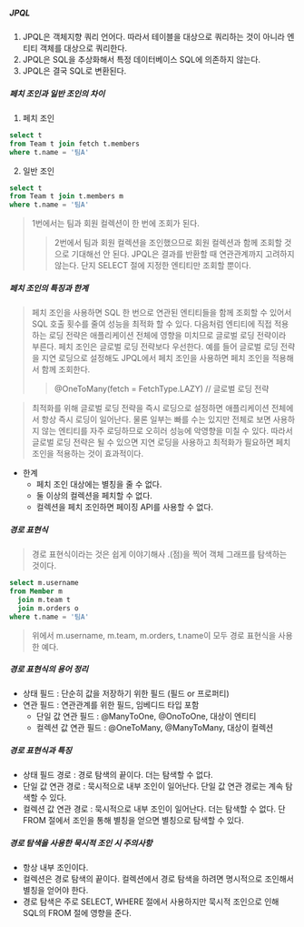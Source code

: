 ##### JPQL
1. JPQL은 객체지향 쿼리 언어다. 따라서 테이블을 대상으로 쿼리하는 것이 아니라 엔티티 객체를 대상으로 쿼리한다.
2. JPQL은 SQL을 추상화해서 특정 데이터베이스 SQL에 의존하지 않는다.
3. JPQL은 결국 SQL로 변환된다. 

##### 페치 조인과 일반 조인의 차이
1. 페치 조인
```sql
select t
from Team t join fetch t.members
where t.name = '팀A'
```

2. 일반 조인
```sql
select t 
from Team t join t.members m
where t.name = '팀A'
```
> 1번에서는 팀과 회원 컬렉션이 한 번에 조회가 된다.
> > 2번에서 팀과 회원 컬렉션을 조인했으므로 회원 컬렉션과 함께 조회할 것으로 기대해선 안 된다.
> JPQL은 결과를 반환할 때 연관관계까지 고려하지 않는다. 단지 SELECT 절에 지정한 엔티티만 조회할 뿐이다.

##### 페치 조인의 특징과 한계
> 페치 조인을 사용하면 SQL 한 번으로 연관된 엔티티들을 함께 조회할 수 있어서 SQL 호출 횟수를 줄여 성능을 최적화 할 수 있다.
> 다음처럼 엔티티에 직접 적용하는 로딩 전략은 애플리케이션 전체에 영향을 미치므로 글로벌 로딩 전략이라 부른다. 페치 조인은
> 글로벌 로딩 전략보다 우선한다. 예를 들어 글로벌 로딩 전략을 지연 로딩으로 설정해도 JPQL에서 페치 조인을 사용하면
> 페치 조인을 적용해서 함께 조회한다.
> > @OneToMany(fetch = FetchType.LAZY) // 글로벌 로딩 전략

> 최적화를 위해 글로벌 로딩 전략을 즉시 로딩으로 설정하면 애플리케이션 전체에서 항상 즉시 로딩이 일어난다.
> 물론 일부는 빠를 수는 있지만 전체로 보면 사용하지 않는 엔티티를 자주 로딩하므로 오히러 성능에 악영향을 미칠 수 있다.
> 따라서 글로벌 로딩 전략은 될 수 있으면 지연 로딩을 사용하고 최적화가 필요하면 페치 조인을 적용하는 것이 효과적이다.

- 한계
  - 페치 조인 대상에는 별칭을 줄 수 없다.
  - 둘 이상의 컬렉션을 페치할 수 없다.
  - 컬렉션을 페치 조인하면 페이징 API를 사용할 수 없다.

##### 경로 표현식
> 경로 표현식이라는 것은 쉽게 이야기해사 .(점)을 찍어 객체 그래프를 탐색하는 것이다.
```sql
select m.username
from Member m
  join m.team t
  join m.orders o
where t.name = '팀A'
```
> 위에서 m.username, m.team, m.orders, t.name이 모두 경로 표현식을 사용한 예다.

##### 경로 표현식의 용어 정리
- 상태 필드 : 단순히 값을 저장하기 위한 필드 (필드 or 프로퍼티)
- 연관 필드 : 연관관계를 위한 필드, 임베디드 타입 포함
  - 단일 값 연관 필드 : @ManyToOne, @OnoToOne, 대상이 엔티티
  - 컬렉션 값 연관 필드 : @OneToMany, @ManyToMany, 대상이 컬렉션

##### 경로 표현식과 특징
- 상태 필드 경로 : 경로 탐색의 끝이다. 더는 탐색할 수 없다.
- 단일 값 연관 경로 : 묵시적으로 내부 조인이 일어난다. 단일 값 연관 경로는 계속 탐색할 수 있다.
- 컬렉션 값 연관 경로 : 묵시적으로 내부 조인이 일어난다. 더는 탐색할 수 없다. 단 FROM 절에서 조인을
통해 별칭을 얻으면 별칭으로 탐색할 수 있다.

##### 경로 탐색을 사용한 묵시적 조인 시 주의사항
- 항상 내부 조인이다.
- 컬렉션은 경로 탐색의 끝이다. 컬렉션에서 경로 탐색을 하려면 명시적으로 조인해서 별칭을 얻어야 한다.
- 경로 탐색은 주로 SELECT, WHERE 절에서 사용하지만 묵시적 조인으로 인해 SQL의 FROM 절에 영향을 준다.
